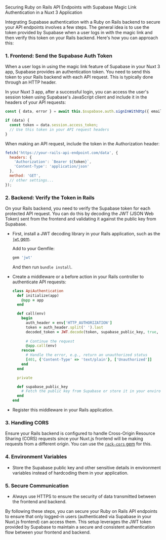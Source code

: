 Securing Ruby on Rails API Endpoints with Supabase Magic Link Authentication in a Nuxt 3 Application

Integrating Supabase authentication with a Ruby on Rails backend to secure your API endpoints involves a few steps. The general idea is to use the token provided by Supabase when a user logs in with the magic link and then verify this token on your Rails backend. Here's how you can approach this:

### 1. **Frontend: Send the Supabase Auth Token**

When a user logs in using the magic link feature of Supabase in your Nuxt 3 app, Supabase provides an authentication token. You need to send this token to your Rails backend with each API request. This is typically done through an HTTP header.

In your Nuxt 3 app, after a successful login, you can access the user's session token using Supabase's JavaScript client and include it in the headers of your API requests:

```javascript
const { data, error } = await this.$supabase.auth.signInWithOtp({ email });

if (data) {
  const token = data.session.access_token;
  // Use this token in your API request headers
}
```

When making an API request, include the token in the Authorization header:

```javascript
fetch('https://your-rails-api-endpoint.com/data', {
  headers: {
    'Authorization': `Bearer ${token}`,
    'Content-Type': 'application/json'
  },
  method: 'GET',
  // other settings...
});
```

### 2. **Backend: Verify the Token in Rails**

On your Rails backend, you need to verify the Supabase token for each protected API request. You can do this by decoding the JWT (JSON Web Token) sent from the frontend and validating it against the public key from Supabase.

- First, install a JWT decoding library in your Rails application, such as the [`jwt` gem](https://github.com/jwt/ruby-jwt).

  Add to your Gemfile:
  ```ruby
  gem 'jwt'
  ```

  And then run `bundle install`.

- Create a middleware or a before action in your Rails controller to authenticate API requests:

  ```ruby
  class ApiAuthentication
    def initialize(app)
      @app = app
    end

    def call(env)
      begin
        auth_header = env['HTTP_AUTHORIZATION']
        token = auth_header.split(' ').last
        decoded_token = JWT.decode(token, supabase_public_key, true, { algorithm: 'RS256' })
        
        # Continue the request
        @app.call(env)
      rescue
        # Handle the error, e.g., return an unauthorized status
        [401, {'Content-Type' => 'text/plain'}, ['Unauthorized']]
      end
    end

    private

    def supabase_public_key
      # Fetch the public key from Supabase or store it in your environment variables
    end
  end
  ```

- Register this middleware in your Rails application.

### 3. **Handling CORS**

Ensure your Rails backend is configured to handle Cross-Origin Resource Sharing (CORS) requests since your Nuxt.js frontend will be making requests from a different origin. You can use the [`rack-cors` gem](https://github.com/cyu/rack-cors) for this.

### 4. **Environment Variables**

- Store the Supabase public key and other sensitive details in environment variables instead of hardcoding them in your application.

### 5. **Secure Communication**

- Always use HTTPS to ensure the security of data transmitted between the frontend and backend.

By following these steps, you can secure your Ruby on Rails API endpoints to ensure that only logged-in users (authenticated via Supabase in your Nuxt.js frontend) can access them. This setup leverages the JWT token provided by Supabase to maintain a secure and consistent authentication flow between your frontend and backend.